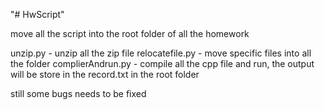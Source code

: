 "# HwScript" 

move all the script into the root folder of all the homework

unzip.py - unzip all the zip file
relocatefile.py - move specific files into all the folder
complierAndrun.py - compile all the cpp file and run, the output will be store in the record.txt in the root folder

still some bugs needs to be fixed
